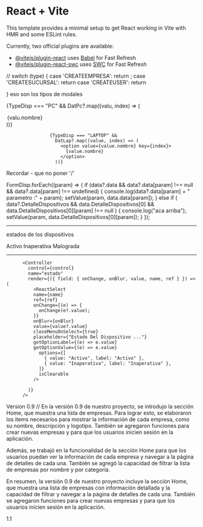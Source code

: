 # React + Vite

This template provides a minimal setup to get React working in Vite with HMR and some ESLint rules.

Currently, two official plugins are available:

- [@vitejs/plugin-react](https://github.com/vitejs/vite-plugin-react/blob/main/packages/plugin-react/README.md) uses [Babel](https://babeljs.io/) for Fast Refresh
- [@vitejs/plugin-react-swc](https://github.com/vitejs/vite-plugin-react-swc) uses [SWC](https://swc.rs/) for Fast Refresh

//
switch (type) {
case 'CREATEEMPRESA':
return <FormCreate handle={funct}/>;
case 'CREATESUCURSAL':
return <FormCSucursal handle={funct} />
case 'CREATEUSER':
return <FormCUser>

}
eso son los tipos de modales

{TypeDisp === "PC" &&
DatPc?.map((valu, index) => (

<option value={valu.nombre} key={index}>
{valu.nombre}
</option>
))}

                    {TypeDisp === "LAPTOP" &&
                      DatLap?.map((value, index) => (
                        <option value={value.nombre} key={index}>
                          {value.nombre}
                        </option>
                      ))}

Recordar - que no poner '/'

FormDisp.forEach((param) => {
if (data?.data && data?.data[param] !== null && data?.data[param] !== undefined) {
console.log(data?.data[param] + " parametro :" + param);
setValue(param, data.data[param]);
} else if (
data?.DetalleDispositivos &&
data.DetalleDispositivos[0] &&
data.DetalleDispositivos[0][param] !== null
) {
console.log("aca arriba");
setValue(param, data.DetalleDispositivos[0][param]);
}
});

---

estados de los dispositivos

Activo
Inaperativa
Malograda

---

          <Controller
            control={control}
            name="estado"
            render={({ field: { onChange, onBlur, value, name, ref } }) => (
              <ReactSelect
              name={name}
              ref={ref}
              onChange={(e) => {
                onChange(e?.value);
              }}
              onBlur={onBlur}
              value={value?.value}
              closeMenuOnSelect={true}
              placeholder={"Estado Del Dispositivo ..."}
              getOptionLabel={(e) => e.value}
              getOptionValue={(e) => e.value}
                options={[
                  { value: "Activo", label: "Activo" },
                  { value: "Inaperativa", label: "Inaperativa" },
                ]}
                isClearable
              />

            )}
          />

Version
0.9 //
En la versión 0.9 de nuestro proyecto, se introdujo la sección Home, que muestra una lista de empresas. Para lograr esto, se elaboraron los items necesarios para mostrar la información de cada empresa, como su nombre, descripción y logotipo. También se agregaron funciones para crear nuevas empresas y para que los usuarios inicien sesión en la aplicación.

Además, se trabajó en la funcionalidad de la sección Home para que los usuarios puedan ver la información de cada empresa y navegar a la página de detalles de cada una. También se agregó la capacidad de filtrar la lista de empresas por nombre y por categoría.

En resumen, la versión 0.9 de nuestro proyecto incluye la sección Home, que muestra una lista de empresas con información detallada y la capacidad de filtrar y navegar a la página de detalles de cada una. También se agregaron funciones para crear nuevas empresas y para que los usuarios inicien sesión en la aplicación.


1.1
